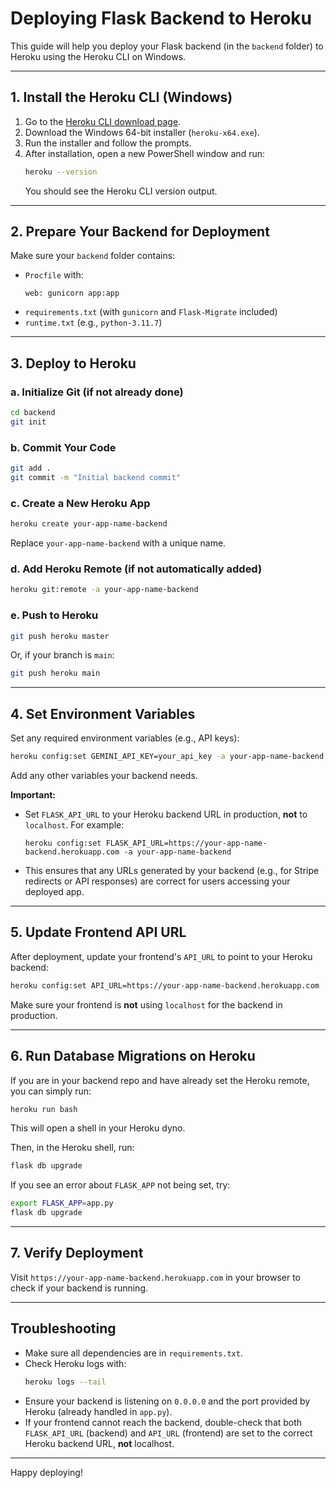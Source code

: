 # Deploying Flask Backend to Heroku

This guide will help you deploy your Flask backend (in the `backend` folder) to Heroku using the Heroku CLI on Windows.

---

## 1. Install the Heroku CLI (Windows)

1. Go to the [Heroku CLI download page](https://devcenter.heroku.com/articles/heroku-cli#download-and-install).
2. Download the Windows 64-bit installer (`heroku-x64.exe`).
3. Run the installer and follow the prompts.
4. After installation, open a new PowerShell window and run:
   ```sh
   heroku --version
   ```
   You should see the Heroku CLI version output.

---

## 2. Prepare Your Backend for Deployment

Make sure your `backend` folder contains:
- `Procfile` with:
  ```
  web: gunicorn app:app
  ```
- `requirements.txt` (with `gunicorn` and `Flask-Migrate` included)
- `runtime.txt` (e.g., `python-3.11.7`)

---

## 3. Deploy to Heroku

### a. Initialize Git (if not already done)
```sh
cd backend
git init
```

### b. Commit Your Code
```sh
git add .
git commit -m "Initial backend commit"
```

### c. Create a New Heroku App
```sh
heroku create your-app-name-backend
```
Replace `your-app-name-backend` with a unique name.

### d. Add Heroku Remote (if not automatically added)
```sh
heroku git:remote -a your-app-name-backend
```

### e. Push to Heroku
```sh
git push heroku master
```
Or, if your branch is `main`:
```sh
git push heroku main
```

---

## 4. Set Environment Variables
Set any required environment variables (e.g., API keys):
```sh
heroku config:set GEMINI_API_KEY=your_api_key -a your-app-name-backend
```
Add any other variables your backend needs.

**Important:**
- Set `FLASK_API_URL` to your Heroku backend URL in production, **not** to `localhost`. For example:
  ```
  heroku config:set FLASK_API_URL=https://your-app-name-backend.herokuapp.com -a your-app-name-backend
  ```
- This ensures that any URLs generated by your backend (e.g., for Stripe redirects or API responses) are correct for users accessing your deployed app.

---

## 5. Update Frontend API URL
After deployment, update your frontend's `API_URL` to point to your Heroku backend:
```sh
heroku config:set API_URL=https://your-app-name-backend.herokuapp.com -a your-frontend-app-name
```
Make sure your frontend is **not** using `localhost` for the backend in production.

---

## 6. Run Database Migrations on Heroku

If you are in your backend repo and have already set the Heroku remote, you can simply run:
```sh
heroku run bash
```
This will open a shell in your Heroku dyno.

Then, in the Heroku shell, run:
```sh
flask db upgrade
```
If you see an error about `FLASK_APP` not being set, try:
```sh
export FLASK_APP=app.py
flask db upgrade
```

---

## 7. Verify Deployment
Visit `https://your-app-name-backend.herokuapp.com` in your browser to check if your backend is running.

---

## Troubleshooting
- Make sure all dependencies are in `requirements.txt`.
- Check Heroku logs with:
  ```sh
  heroku logs --tail
  ```
- Ensure your backend is listening on `0.0.0.0` and the port provided by Heroku (already handled in `app.py`).
- If your frontend cannot reach the backend, double-check that both `FLASK_API_URL` (backend) and `API_URL` (frontend) are set to the correct Heroku backend URL, **not** localhost.

---

Happy deploying! 